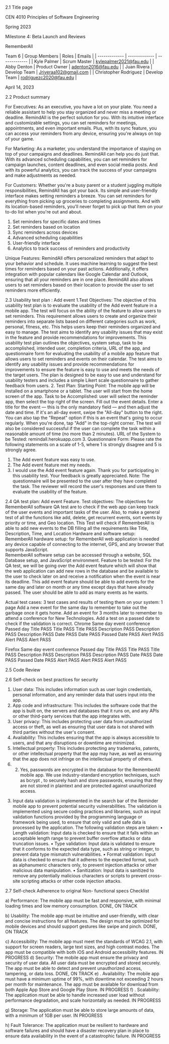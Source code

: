 2.1 Title page

CEN 4010 Principles of Software Engineering

Spring 2023

Milestone 4: Beta Launch and Reviews

RememberAll

Team 6
| Group Members  | Roles | Emails |
| ------------- | ------------- | ------------- |
| Kyle Palmer  | Scrum Master  | kylepalmer2021@fau.edu |
| Abby Denton  | Product Owner  | adenton2016@fau.edu |
| Juan Rivera | Develop Team  | Jriveraa102@gmail.com |
| Christopher Rodriguez  | Develop Team  | rodriguezc2020@fau.edu |

April 14, 2023


2.2 Product summary

For Executives: As an executive, you have a lot on your plate. You need a reliable assistant to help you stay organized and never miss a meeting or deadline. RemindAll is the perfect solution for you. With its intuitive interface and customizable settings, you can set reminders for meetings, appointments, and even important emails. Plus, with its sync feature, you can access your reminders from any device, ensuring you're always on top of your game.

For Marketing: As a marketer, you understand the importance of staying on top of your campaigns and deadlines. RemindAll can help you do just that. With its advanced scheduling capabilities, you can set reminders for campaign launches, content deadlines, and even social media posts. And with its powerful analytics, you can track the success of your campaigns and make adjustments as needed.

For Customers: Whether you're a busy parent or a student juggling multiple responsibilities, RemindAll has got your back. Its simple and user-friendly interface makes setting reminders a breeze. You can set reminders for everything from picking up groceries to completing assignments. And with its location-based reminders, you'll never forget to pick up that item on your to-do list when you're out and about.

1.	Set reminders for specific dates and times
2.	Set reminders based on location
3.	Sync reminders across devices
4.	Advanced scheduling capabilities
5.	User-friendly interface
6.	Analytics to track success of reminders and productivity

Unique Features: RemindAll offers personalized reminders that adapt to your behavior and schedule. It uses machine learning to suggest the best times for reminders based on your past actions. Additionally, it offers integration with popular calendars like Google Calendar and Outlook, ensuring that all your reminders are in one place. RemindAll also allows users to set reminders based on their location to provide the user to set reminders more efficiently. 

2.3 Usability test plan : Add event
1.Test Objectives: The objective of this usability test plan is to evaluate the usability of the Add event feature in a mobile app. The test will focus on the ability of the feature to allow users to set reminders. This requirement allows users to create and organize their reminders into separate lists based on different categories such as work, personal, fitness, etc. This helps users keep their reminders organized and easy to manage.
The test aims to identify any usability issues that may exist in the feature and provide recommendations for improvements. This usability test plan outlines the objectives, system setup, task to be accomplished, intended user, completion criteria, URL of the app, and questionnaire form for evaluating the usability of a mobile app feature that allows users to set reminders and events on their calendar. The test aims to identify any usability issues and provide recommendations for improvements to ensure the feature is easy to use and meets the needs of the target users. The plan is designed to be easy to use and understand for usability testers and includes a simple Likert scale questionnaire to gather feedback from users.
 2. Test Plan: Starting Point: The mobile app will be installed on a smartphone or a tablet. The user will start from the home screen of the app. Task to be Accomplished: user will select the reminder app, then select the top right of the screen. Fill out the event details. Enter a title for the event — this is the only mandatory field — and then adjust the date and time. If it's an all-day event, swipe the "All-day" button to the right. You can also tap the "Repeat" option if this is an event that's going to occur regularly. When you're done, tap "Add" in the top-right corner. The test will also be considered successful if the user can complete the task within a reasonable amount of time (no more than 2 minutes). URL of the System to be Tested: remindall.herokuapp.com 
3. Questionnaire Form: Please rate the following statements on a scale of 1-5, where 1 is strongly disagree and 5 is strongly agree.
1.	The Add event feature was easy to use.
2.	The Add event feature met my needs.
3.	I would use the Add event feature again. Thank you for participating in this usability test. Your feedback is greatly appreciated. Note: The questionnaire will be presented to the user after they have completed the task. The reviewer will record the user's responses and use them to evaluate the usability of the feature.

2.4 QA test plan: Add event Feature.
Test objectives: The objectives for RememberAll software QA test are to check if the web app can keep track of the user events and important tasks of the user. Also, to make a general test of all the functions like add, delete, get recurrent events, sort events by priority or time, and Geo location. 
This Test will check if RememberAll is able to add new events to the DB filling all the requirements like Title, Description, Time, and Location
Hardware and software setup: 
RememberAll hardware setup: for RememberAll web application is needed any device capable of connecting to the internet, GPS, and any browser that supports JavaScript.  
RememberAll software setup can be accessed through a website, SQL Database setup, and JavaScript environment. 
Feature to be tested: 
For the QA test, we will be going over the Add event feature which will show that the web application can add new rows in the database and be available to the user to check later on and receive a notification when the event is near its deadline.
This add event feature should be able to add events for the same day and later on month or any time except days that have already passed.
The user should be able to add as many events as he wants.

Actual test cases: 3 test cases and results of testing them on your system: 1 page
Add a new event for the same day to remember to take out the garbage once it gets home.
Add an event for 3 months later to remember to attend a conference for New Technologies. 
Add a test on a passed date to check if the validation is correct. 
Chrome
Same day event 
conference
Passed day
Title 
PASS
Title 
PASS
Title 
PASS
Description 
PASS
Description 
PASS
Description 
PASS
Date 
PASS
Date 
PASS
Passed Date 
PASS
Alert
PASS
Alert
PASS
Alert
PASS

  
Firefox
Same day event 
conference
Passed day
Title 
PASS
Title 
PASS
Title 
PASS
Description 
PASS
Description 
PASS
Description 
PASS
Date 
PASS
Date 
PASS
Passed Date 
PASS
Alert
PASS
Alert
PASS
Alert
PASS





2.5 Code Review

2.6 Self-check on best practices for security

1. User data: This includes information such as user login credentials, personal information, and any reminder data that users input into the app.
2. App code and infrastructure: This includes the software code that the app is built on, the servers and databases that it runs on, and any APIs or other third-party services that the app integrates with.
3. User privacy: This includes protecting user data from unauthorized access or theft, as well as ensuring that user data is not shared with third parties without the user's consent.
4. Availability: This includes ensuring that the app is always accessible to users, and that any disruptions or downtime are minimized.
5. Intellectual property: This includes protecting any trademarks, patents, or other intellectual property that the app may have, as well as ensuring that the app does not infringe on the intellectual property of others.
6. 2) Yes, passwords are encrypted in the database for the RememberAll mobile app. We use industry-standard encryption techniques, such as bcrypt , to securely hash and store passwords, ensuring that they are not stored in plaintext and are protected against unauthorized access.
3)  Input data validation is implemented in the search bar of the Reminder mobile app to prevent potential security vulnerabilities. The validation is implemented using secure coding practices and libraries, such as input validation functions provided by the programming language or framework being used, to ensure that only valid and safe data is processed by the application. The following validation steps are taken:
•	Length validation: Input data is checked to ensure that it falls within an acceptable length range to prevent buffer overflow attacks or data truncation issues.
•	Type validation: Input data is validated to ensure that it conforms to the expected data type, such as string or integer, to prevent data type mismatch vulnerabilities.
•	Format validation: Input data is checked to ensure that it adheres to the expected format, such as alphanumeric characters only, to prevent injection attacks or other malicious data manipulation.
•	Sanitization: Input data is sanitized to remove any potentially malicious characters or scripts to prevent cross-site scripting attacks or other code injection attacks.


2.7 Self-check Adherence to original Non- functional specs
Checklist

a) Performance: The mobile app must be fast and responsive, with minimal loading times and low memory consumption.	DONE, ON TRACK 

b) Usability: The mobile app must be intuitive and user-friendly, with clear and concise instructions for all features. The design must be optimized for mobile devices and should support gestures like swipe and pinch.	DONE, ON TRACK 

c) Accessibility: The mobile app must meet the standards of WCAG 2.1, with support for screen readers, large text sizes, and high contrast modes. The app must be compatible with both iOS and Android accessibility features.	IN PROGRESS 
 d) Security: The mobile app must ensure the privacy and security of user data. All user data must be encrypted and stored securely. The app must be able to detect and prevent unauthorized access, tampering, or data loss.	DONE, ON TRACK 
e) . Availability: The mobile app must have a minimum uptime of 99%, with downtime not exceeding 2 hours per month for maintenance. The app must be available for download from both Apple App Store and Google Play Store.	IN PROGRESS 
f) . Scalability: The application must be able to handle increased user load without performance degradation, and scale horizontally as needed.
	IN PROGRESS

g) Storage: The application must be able to store large amounts of data, with a minimum of 1GB per user. IN PROGRESS

h) Fault Tolerance: The application must be resilient to hardware and software failures and should have a disaster recovery plan in place to ensure data availability in the event of a catastrophic failure. IN PROGRESS



